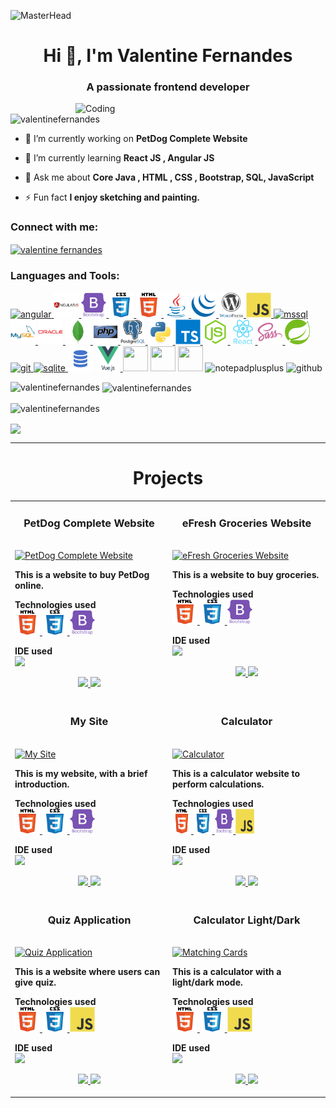 ![MasterHead](https://previews.123rf.com/images/artinspiring/artinspiring1909/artinspiring190901325/130769932-concetto-di-banner-web-di-sviluppo-frontend-interfaccia-del-sito-web.jpg)
<h1 align="center">Hi 👋, I'm Valentine Fernandes</h1>  
<h3 align="center">A passionate frontend developer</h3>
<img align="right" alt="Coding" width="400" src="https://qph.fs.quoracdn.net/main-qimg-fa7b4bdc3b2f73e749e5c2c646d4ae13"> 
<p align="left"> <img src="https://komarev.com/ghpvc/?username=valentinefernandes&label=Profile%20views&color=0e75b6&style=flat" alt="valentinefernandes" /> </p>

- 🔭 I’m currently working on **PetDog Complete Website** 

- 🌱 I’m currently learning **React JS , Angular JS** 

- 💬 Ask me about **Core Java , HTML , CSS , Bootstrap, SQL, JavaScript**   

- ⚡ Fun fact **I enjoy sketching and painting.** 

<h3 align="left">Connect with me:</h3>
<p align="left">
  <a href="https://www.linkedin.com/in/valentine-75701622b/" target="blank"><img align="center" src="https://raw.githubusercontent.com/rahuldkjain/github-profile-readme-generator/master/src/images/icons/Social/linked-in-alt.svg" alt="valentine fernandes" height="30" width="40" /></a>
</p>

<h3 align="left">Languages and Tools:</h3>
<p align="left"> <a href="https://angular.io" target="_blank" rel="noreferrer"> <img src="https://angular.io/assets/images/logos/angular/angular.svg" alt="angular" width="40" height="40"/> </a> <a href="https://angular.io" target="_blank" rel="noreferrer"> <img src="https://raw.githubusercontent.com/devicons/devicon/master/icons/angularjs/angularjs-original-wordmark.svg" alt="angularjs" width="40" height="40"/> </a> <a href="https://getbootstrap.com" target="_blank" rel="noreferrer"> <img src="https://raw.githubusercontent.com/devicons/devicon/master/icons/bootstrap/bootstrap-plain-wordmark.svg" alt="bootstrap" width="40" height="40"/> </a> <a href="https://www.w3schools.com/css/" target="_blank" rel="noreferrer"> <img src="https://raw.githubusercontent.com/devicons/devicon/master/icons/css3/css3-original-wordmark.svg" alt="css3" width="40" height="40"/> </a> <a href="https://www.w3.org/html/" target="_blank" rel="noreferrer"> <img src="https://raw.githubusercontent.com/devicons/devicon/master/icons/html5/html5-original-wordmark.svg" alt="html5" width="40" height="40"/> </a> <a href="https://www.java.com" target="_blank" rel="noreferrer"> <img src="https://raw.githubusercontent.com/devicons/devicon/master/icons/java/java-original.svg" alt="java" width="40" height="40"/> </a> <a href="https://www.jquery.com" target="_blank" rel="noreferrer">  <img src="https://raw.githubusercontent.com/devicons/devicon/master/icons/jquery/jquery-original.svg" alt="jquery" width="40" height="40"/> </a> <a href="https://www.wordpress.org" target="_blank" rel="noreferrer"> <img src="https://raw.githubusercontent.com/devicons/devicon/master/icons/wordpress/wordpress-original.svg" alt="wordpress" width="40" height="40"/> </a> <a href="https://developer.mozilla.org/en-US/docs/Web/JavaScript" target="_blank" rel="noreferrer"> <img src="https://raw.githubusercontent.com/devicons/devicon/master/icons/javascript/javascript-original.svg" alt="javascript" width="40" height="40"/> </a> <a href="https://www.microsoft.com/en-us/sql-server" target="_blank" rel="noreferrer"> <img src="https://www.svgrepo.com/show/303229/microsoft-sql-server-logo.svg" alt="mssql" width="40" height="40"/> </a> <a href="https://www.mysql.com/" target="_blank" rel="noreferrer"> <img src="https://raw.githubusercontent.com/devicons/devicon/master/icons/mysql/mysql-original-wordmark.svg" alt="mysql" width="40" height="40"/> </a> <a href="https://www.oracle.com/" target="_blank" rel="noreferrer"> <img src="https://raw.githubusercontent.com/devicons/devicon/master/icons/oracle/oracle-original.svg" alt="oracle" width="40" height="40"/> </a> <a href="https://www.mongodb.com/" target="_blank" rel="noreferrer"> <img src="https://raw.githubusercontent.com/devicons/devicon/master/icons/mongodb/mongodb-original.svg" alt="oracle" width="40" height="40"/> </a> <a href="https://www.php.net" target="_blank" rel="noreferrer"> <img src="https://raw.githubusercontent.com/devicons/devicon/master/icons/php/php-original.svg" alt="php" width="40" height="40"/> </a> <a href="https://www.postgresql.org" target="_blank" rel="noreferrer"> <img src="https://raw.githubusercontent.com/devicons/devicon/master/icons/postgresql/postgresql-original-wordmark.svg" alt="postgresql" width="40" height="40"/> </a> <a href="https://www.python.org" target="_blank" rel="noreferrer"> <img src="https://raw.githubusercontent.com/devicons/devicon/master/icons/python/python-original.svg" alt="python" width="40" height="40"/> </a> <a href="https://www.typescriptlang.org/" target="_blank" rel="noreferrer"> <img src="https://raw.githubusercontent.com/devicons/devicon/master/icons/typescript/typescript-original.svg" alt="typescript" width="40" height="40"/> </a> <a href="https://nodejs.org/" target="_blank" rel="noreferrer"> <img src="https://raw.githubusercontent.com/devicons/devicon/master/icons/nodejs/nodejs-original.svg" alt="nodejs" width="40" height="40"/> </a> <a href="https://reactjs.org/" target="_blank" rel="noreferrer"> <img src="https://raw.githubusercontent.com/devicons/devicon/master/icons/react/react-original-wordmark.svg" alt="react" width="40" height="40"/> </a> <a href="https://sass-lang.com" target="_blank" rel="noreferrer"> <img src="https://raw.githubusercontent.com/devicons/devicon/master/icons/sass/sass-original.svg" alt="sass" width="40" height="40"/> </a> <a href="https://spring.io" target="_blank" rel="noreferrer"> <img src="https://raw.githubusercontent.com/devicons/devicon/master/icons/spring/spring-original.svg" alt="sass" width="40" height="40"/> </a>  <a href="https://git-scm.com/" target="_blank" rel="noreferrer"> <img src="https://www.vectorlogo.zone/logos/git-scm/git-scm-icon.svg" alt="git" width="40" height="40"/> </a> <a href="https://www.sqlite.org/" target="_blank" rel="noreferrer"> <img src="https://www.vectorlogo.zone/logos/sqlite/sqlite-icon.svg" alt="sqlite" width="40" height="40"/> </a> <img alt="SQL" width="40" height="40" src="https://raw.githubusercontent.com/github/explore/80688e429a7d4ef2fca1e82350fe8e3517d3494d/topics/sql/sql.png" /> <a href="https://vuejs.org/" target="_blank" rel="noreferrer"> <img src="https://raw.githubusercontent.com/devicons/devicon/master/icons/vuejs/vuejs-original-wordmark.svg" alt="vuejs" width="40" height="40"/> </a> 
<img width="40" height="40" src="https://upload.wikimedia.org/wikipedia/commons/thumb/9/9a/Visual_Studio_Code_1.35_icon.svg/1024px-Visual_Studio_Code_1.35_icon.svg.png">
<img width="40" height="40" src="https://upload.wikimedia.org/wikipedia/en/d/d2/Sublime_Text_3_logo.png">
<img width="40" height="40"  src="https://github.com/ValentineFernandes/ValentineFernandes/blob/main/Portfolio/atom.png">
<img alt="notepadplusplus" height="40" width="40" src="https://github.com/ValentineFernandes/ValentineFernandes/blob/main/Portfolio/notepadplusplus.png" />
<img alt="github" height="40" width="40" src="https://github.com/ValentineFernandes/ValentineFernandes/blob/main/Portfolio/github.png"
</p>      

<p><img align="left" src="https://github-readme-stats.vercel.app/api/top-langs?username=valentinefernandes&langs_count=20&show_icons=true&locale=en&layout=compact" alt="valentinefernandes" /></p>

<p>&nbsp;<img align="center" src="https://github-readme-stats.vercel.app/api?username=valentinefernandes&show_icons=true&locale=en" alt="valentinefernandes" /></p>

<p><img align="center" src="https://github-readme-streak-stats.herokuapp.com/?user=valentinefernandes&" alt="valentinefernandes" /></p>
<p><img align="center" src="https://github-profile-summary-cards.vercel.app/api/cards/profile-details?username=valentinefernandes&theme=github" /></p>

<hr>
<h1 align="center">Projects</h1> 
<table>
  
  <tr>
    <td width="50%" valign="top">
      <h3 align="center">PetDog Complete Website</h3>
        <br />
        <a target="_blank" href="https://petdogwebsite.netlify.app">
            <img src="https://github.com/ValentineFernandes/ValentineFernandes/blob/main/Portfolio/img1.jpg" width="100%" alt="PetDog Complete Website"/>
        </a>
        <br />
        <p><strong>This is a website to buy PetDog online.</strong></p>
      <p align="left">
        <strong> Technologies used </strong>
        <br/>
        <a href="https://www.w3.org/html/" target="_blank" rel="noreferrer"> <img src="https://raw.githubusercontent.com/devicons/devicon/master/icons/html5/html5-original-wordmark.svg" alt="html5" width="40" height="40"/> </a>
        <a href="https://www.w3schools.com/css/" target="_blank" rel="noreferrer"> <img src="https://raw.githubusercontent.com/devicons/devicon/master/icons/css3/css3-original-wordmark.svg" alt="css3" width="40" height="40"/> </a>
        <a href="https://getbootstrap.com" target="_blank" rel="noreferrer"> <img src="https://raw.githubusercontent.com/devicons/devicon/master/icons/bootstrap/bootstrap-plain-wordmark.svg" alt="bootstrap" width="40" height="40"/> </a>
      </p>
      <p align="left">
        <strong> IDE used </strong>
        <br/>
        <img src="https://img.shields.io/badge/Atom-00E68A?style=for-the-badge&logo=Atom&logoColor=white">
      </p>
      <p align="center">
          
  <a href="https://github.com/ValentineFernandes/PetDog-Complete-Website" target="_blank">
    <img src="https://img.shields.io/static/v1?label=|&message=CODE&color=05F718&style=plastic&logo=github&logo-color=white"/>
  </a>  
  <a href="https://petdogwebsite.netlify.app" target="_blank">
    <img src="https://img.shields.io/static/v1?label=|&message=WEBSITE&color=82D8F9&style=plastic&logo=google-chrome&logo-color=white"/>
  </a>
      </p>
    </td>
    <td width="50%" valign="top">
      <h3 align="center">eFresh Groceries Website</h3>
        <br />
      <a target="_blank" href="https://efreshgroceries.netlify.app">
            <img src="https://github.com/ValentineFernandes/ValentineFernandes/blob/main/Portfolio/img2.jpg" width="100%"  alt="eFresh Groceries Website"/>
        </a>
        <br />
        <p><strong>This is a website to buy groceries. </strong></p>
      <p align="left">
        <strong> Technologies used </strong>
        <br/>
        <a href="https://www.w3.org/html/" target="_blank" rel="noreferrer"> <img src="https://raw.githubusercontent.com/devicons/devicon/master/icons/html5/html5-original-wordmark.svg" alt="html5" width="40" height="40"/> </a>
        <a href="https://www.w3schools.com/css/" target="_blank" rel="noreferrer"> <img src="https://raw.githubusercontent.com/devicons/devicon/master/icons/css3/css3-original-wordmark.svg" alt="css3" width="40" height="40"/> </a>
        <a href="https://getbootstrap.com" target="_blank" rel="noreferrer"> <img src="https://raw.githubusercontent.com/devicons/devicon/master/icons/bootstrap/bootstrap-plain-wordmark.svg" alt="bootstrap" width="40" height="40"/> </a>
      </p>
      <p align="left">
        <strong> IDE used </strong>
        <br/>
        <img src="https://img.shields.io/badge/sublime_text-%23575757.svg?&style=for-the-badge&logo=sublime-text&logoColor=important">
      </p>
      <p align="center">
          
  <a href="https://github.com/ValentineFernandes/eFresh-Groceries-Website" target="_blank">
    <img src="https://img.shields.io/static/v1?label=|&message=CODE&color=05F718&style=plastic&logo=github&logo-color=white"/>
  </a>
  <a href="https://efreshgroceries.netlify.app" target="_blank">
    <img src="https://img.shields.io/static/v1?label=|&message=WEBSITE&color=82D8F9&style=plastic&logo=google-chrome&logo-color=white"/>
  </a>
      </p>
    </td>
  </tr>
  
  <tr>
    <td width="50%" valign="top">
      <h3 align="center">My Site</h3>
      <br />
        <a target="_blank" href="https://mysiteapp.netlify.app">
          <img src="https://github.com/ValentineFernandes/ValentineFernandes/blob/main/Portfolio/img3.jpg" width="100%" alt="My Site"/>
        </a>
      <br />
        <p><strong>This is my website, with a brief introduction.</strong> </p>
      <p align="left">
        <strong> Technologies used </strong>
        <br/>
        <a href="https://www.w3.org/html/" target="_blank" rel="noreferrer"> <img src="https://raw.githubusercontent.com/devicons/devicon/master/icons/html5/html5-original-wordmark.svg" alt="html5" width="40" height="40"/> </a>
        <a href="https://www.w3schools.com/css/" target="_blank" rel="noreferrer"> <img src="https://raw.githubusercontent.com/devicons/devicon/master/icons/css3/css3-original-wordmark.svg" alt="css3" width="40" height="40"/> </a>
        <a href="https://getbootstrap.com" target="_blank" rel="noreferrer"> <img src="https://raw.githubusercontent.com/devicons/devicon/master/icons/bootstrap/bootstrap-plain-wordmark.svg" alt="bootstrap" width="40" height="40"/> </a>
      </p>
      <p align="left">
        <strong> IDE used </strong>
        <br/>
        <img src="https://img.shields.io/badge/Notepad++-90E59A.svg?style=for-the-badge&logo=notepad%2B%2B&logoColor=black">
      </p>
      <p align="center">
  <a href="https://github.com/ValentineFernandes/My-Site" target="_blank">
    <img src="https://img.shields.io/static/v1?label=|&message=CODE&color=05F718&style=plastic&logo=github&logo-color=white"/>
  </a>
  <a href="https://mysiteapp.netlify.app" target="_blank">
    <img src="https://img.shields.io/static/v1?label=|&message=WEBSITE&color=82D8F9&style=plastic&logo=google-chrome&logo-color=white"/>
  </a>
      </p>
    </td>
    <td width="50%" valign="top">
      <h3 align="center">Calculator</h3>
        <br />
        <a target="_blank" href="https://calculatorapplsite.netlify.app">
          <img src="https://github.com/ValentineFernandes/ValentineFernandes/blob/main/Portfolio/img4.jpg" width="100%" alt="Calculator"/>
        </a>
        <br />
        <p><strong>This is a calculator website to perform calculations.</strong></p>
      <p align="left">
        <strong> Technologies used </strong>
        <br/>
        <a href="https://www.w3.org/html/" target="_blank" rel="noreferrer"> <img src="https://raw.githubusercontent.com/devicons/devicon/master/icons/html5/html5-original-wordmark.svg" alt="html5" width="30" height="40"/> </a>
        <a href="https://www.w3schools.com/css/" target="_blank" rel="noreferrer"> <img src="https://raw.githubusercontent.com/devicons/devicon/master/icons/css3/css3-original-wordmark.svg" alt="css3" width="30" height="40"/> </a>
        <a href="https://getbootstrap.com" target="_blank" rel="noreferrer"> <img src="https://raw.githubusercontent.com/devicons/devicon/master/icons/bootstrap/bootstrap-plain-wordmark.svg" alt="bootstrap" width="30" height="40"/> </a>
        <a href="https://developer.mozilla.org/en-US/docs/Web/JavaScript" target="_blank" rel="noreferrer"> <img src="https://raw.githubusercontent.com/devicons/devicon/master/icons/javascript/javascript-original.svg" alt="javascript" width="30" height="40"/> </a>
      </p>
      <p align="left">
        <strong> IDE used </strong>
        <br/>
        <img src="https://img.shields.io/badge/Visual_Studio_Code-0078D4?style=for-the-badge&logo=visual%20studio%20code&logoColor=white">
      </p>
      <p align="center">
          
  <a href="https://github.com/ValentineFernandes/Calculator" target="_blank">
    <img src="https://img.shields.io/static/v1?label=|&message=CODE&color=05F718&style=plastic&logo=github&logo-color=white"/>
  </a>
  <a href="https://calculatorapplsite.netlify.app" target="_blank">
    <img src="https://img.shields.io/static/v1?label=|&message=WEBSITE&color=82D8F9&style=plastic&logo=google-chrome&logo-color=white"/>
  </a>
      </p>
    </td>
  </tr>
  <tr>
    <td width="50%" valign="top">
      <h3 align="center">Quiz Application</h3>
      <br />
        <a target="_blank" href="https://quizapplsite.netlify.app">
          <img src="https://github.com/ValentineFernandes/ValentineFernandes/blob/main/Portfolio/img5.jpg" width="100%" alt="Quiz Application"/>
        </a>
      <br />
        <p><strong>This is a website where users can give quiz.</strong></p>
      <p align="left">
        <strong> Technologies used </strong>
        <br/>
        <a href="https://www.w3.org/html/" target="_blank" rel="noreferrer"> <img src="https://raw.githubusercontent.com/devicons/devicon/master/icons/html5/html5-original-wordmark.svg" alt="html5" width="40" height="40"/> </a>
        <a href="https://www.w3schools.com/css/" target="_blank" rel="noreferrer"> <img src="https://raw.githubusercontent.com/devicons/devicon/master/icons/css3/css3-original-wordmark.svg" alt="css3" width="40" height="40"/> </a>
        <a href="https://developer.mozilla.org/en-US/docs/Web/JavaScript" target="_blank" rel="noreferrer"> <img src="https://raw.githubusercontent.com/devicons/devicon/master/icons/javascript/javascript-original.svg" alt="javascript" width="40" height="40"/> </a>
      </p>
      <p align="left">
        <strong> IDE used </strong>
        <br/>
        <img src="https://img.shields.io/badge/Visual_Studio_Code-0078D4?style=for-the-badge&logo=visual%20studio%20code&logoColor=white">
      </p>
      <p align="center">
  <a href="https://github.com/ValentineFernandes/Quiz-Application" target="_blank">
    <img src="https://img.shields.io/static/v1?label=|&message=CODE&color=05F718&style=plastic&logo=github&logo-color=white"/>
  </a>
  <a href="https://quizapplsite.netlify.app" target="_blank">
    <img src="https://img.shields.io/static/v1?label=|&message=WEBSITE&color=82D8F9&style=plastic&logo=google-chrome&logo-color=white"/>
  </a>
      </p>
    </td>
    <td width="50%" valign="top">
      <h3 align="center">Calculator Light/Dark</h3>
        <br />
        <a target="_blank" href="https://calculatorlightdarkmode.netlify.app">
          <img src="https://github.com/ValentineFernandes/ValentineFernandes/blob/main/Portfolio/img6.jpg" width="100%" alt="Matching Cards"/>
        </a>
        <br />
        <p><strong>This is a calculator with a light/dark mode.</strong></p>
      <p align="left">
        <strong> Technologies used </strong>
        <br/>
        <a href="https://www.w3.org/html/" target="_blank" rel="noreferrer"> <img src="https://raw.githubusercontent.com/devicons/devicon/master/icons/html5/html5-original-wordmark.svg" alt="html5" width="40" height="40"/> </a>
        <a href="https://www.w3schools.com/css/" target="_blank" rel="noreferrer"> <img src="https://raw.githubusercontent.com/devicons/devicon/master/icons/css3/css3-original-wordmark.svg" alt="css3" width="40" height="40"/> </a>
        <a href="https://developer.mozilla.org/en-US/docs/Web/JavaScript" target="_blank" rel="noreferrer"> <img src="https://raw.githubusercontent.com/devicons/devicon/master/icons/javascript/javascript-original.svg" alt="javascript" width="40" height="40"/> </a>
      </p>
      <p align="left">
        <strong> IDE used </strong>
        <br/>
        <img src="https://img.shields.io/badge/Atom-00E68A?style=for-the-badge&logo=Atom&logoColor=white">
      </p>
      <p align="center">
          
  <a href="https://github.com/ValentineFernandes/calculator-light-dark-mode" target="_blank">
    <img src="https://img.shields.io/static/v1?label=|&message=CODE&color=05F718&style=plastic&logo=github&logo-color=white"/>
  </a>
  <a href="https://calculatorlightdarkmode.netlify.app" target="_blank">
    <img src="https://img.shields.io/static/v1?label=|&message=WEBSITE&color=82D8F9&style=plastic&logo=google-chrome&logo-color=white"/>
  </a>
      </p>
    </td>
  </tr>
</table>




